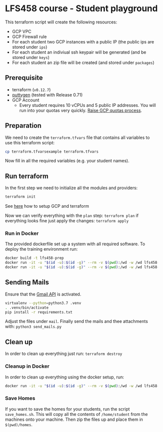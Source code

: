 # LFS458 course - Student playground

This terraform script will create the following resources:

- GCP VPC
- GCP Firewall rule
- For each student two GCP instances with a public IP (the public ips are stored under `ips`)
- For each student an indiviual ssh keypair will be generated (and be stored under `keys`)
- For each student an zip file will be created (and stored under `packages`)

## Prerequisite

- terraform (`v0.12.7`)
- [puttygen](https://www.puttygen.com/) (tested with Release 0.71)
- GCP Account
    * Every student requires 10 vCPUs and 5 public IP addresses. You will run into your quotas very quickly. [Raise GCP quotas process](https://cloud.google.com/compute/quotas#requesting_additional_quota).

## Preparation

We need to create the `terraform.tfvars` file that contains all variables to use this terraform script:

```bash
cp terraform.tfvarsexample terraform.tfvars
```

Now fill in all the required variables (e.g. your student names).

## Run terraform

In the first step we need to initialize all the modules and providers:

```bash
terraform init
```

See [here](https://cloud.google.com/community/tutorials/managing-gcp-projects-with-terraform) how to setup GCP and terraform

Now we can verify everything with the `plan` step: `terraform plan` if everything looks fine just apply the changes: `terraform apply`

### Run in Docker

The provided dockerfile set up a system with all required software. To deploy the training environment run:

```bash
docker build -t lfs458-prep
docker run -it -u "$(id -u):$(id -g)" --rm -v $(pwd):/wd -w /wd lfs458-prep init
docker run -it -u "$(id -u):$(id -g)" --rm -v $(pwd):/wd -w /wd lfs458-prep apply
```

## Sending Mails

Ensure that the [Gmail API](https://developers.google.com/gmail/api/quickstart/python#step_1_turn_on_the) is activated.

```bash
virtualenv --python=python3.7 .venv
. .venv/bin/activate
pip install -r requirements.txt
```

Adjust the files under `mail`.
Finally send the mails and thee attachments with: `python3 send_mails.py`

## Clean up

In order to clean up everything just run: `terraform destroy`

### Cleanup in Docker

In order to clean up everything using the docker setup, run:

```bash
docker run -it -u "$(id -u):$(id -g)" --rm -v $(pwd):/wd -w /wd lfs458-prep terraform destroy
```

### Save Homes

If you want to save the homes for your students, run the script `save_homes.sh`. This will copy all the contents of `/home/student` from the machines onto your machine. Then zip the files up and place them in `$(pwd)/homes`.
